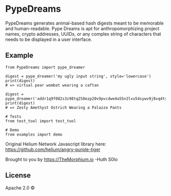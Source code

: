 # PypeDreams
PypeDreams generates animal-based hash digests meant to be memorable
and human-readable. Pype Dreams is apt for anthropomorphizing project
names, crypto addresses, UUIDs, or any complex string of characters that
needs to be displayed in a user interface.

## Example

```
from PypeDreams import pype_dreamer

digest = pype_dreamer('my ugly input string', style='lowercase')
print(digest)
# => virtual pear wombat wearing a caftan

digest = pype_dreamer('addr1q9f082s3z98tq258ezp20v9pvcdwe4a55n2lxx54sywv9j8vq4tslucax99h9k8a9k2qykdgj4e3xa8a5fqrrl5v7xgqvhdpwx')
print(digest)
# => Zesty Amethyst Ostrich Wearing a Palazzo Pants

# Tests
from test_tool import test_tool

# Demo
from examples import demo

```

Original Helium Network Javascript library here: https://github.com/helium/angry-purple-tiger

Brought to you by https://TheMorphium.io
-Huth S0lo

## License
Apache 2.0 ©
